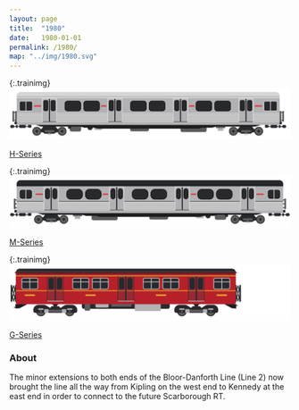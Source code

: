 ```yaml
---
layout: page
title:  "1980"
date:   1980-01-01
permalink: /1980/
map: "../img/1980.svg"
---
```


{:.trainimg}
![H-Series](../img/h-series.svg)

[H-Series](https://en.wikipedia.org/wiki/H_series_(Toronto_subway))

{:.trainimg}
![M-Series](../img/m-series.svg)

[M-Series](https://en.wikipedia.org/wiki/M_series_(Toronto_subway))

{:.trainimg}
![G-Series](../img/g-series.svg)

[G-Series](https://en.wikipedia.org/wiki/G_series_(Toronto_subway))

### About

The minor extensions to both ends of the Bloor-Danforth Line (Line 2) now brought the line all the way from Kipling on the west end to Kennedy at the east end in order to connect to the future Scarborough RT. 